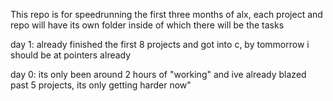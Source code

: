 This repo is for speedrunning the first three months of alx, each project
and repo will have its own folder inside of which there will be the tasks

day 1: already finished the first 8 projects and got into c, by tommorrow i should be at pointers already

day 0: its only been around 2 hours of "working" and ive already blazed past
5 projects, its only getting harder now"
